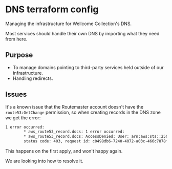 # DNS terraform config

Managing the infrastructure for Wellcome Collection's DNS.

Most services should handle their own DNS by importing what they need
from here.

## Purpose

- To manage domains pointing to third-party services held outside of our
  infrastructure.
- Handling redirects.

## Issues
It's a known issue that the Routemaster account doesn't have the
`route53:GetChange` permission, so when creating records in the DNS zone
we get the error:

```sh
1 error occurred:
        * aws_route53_record.docs: 1 error occurred:
        * aws_route53_record.docs: AccessDenied: User: arn:aws:sts::250790015188:assumed-role/wellcomecollection-assume_role_hosted_zone_update/1579081975684193000 is not authorized to perform: route53:GetChange on resource: arn:aws:route53:::change/C8Q2UIJJMKTI1
        status code: 403, request id: c0498db6-7240-4072-a03c-466c7878fea1
```

This happens on the first apply, and won't happy again.

We are looking into how to resolve it.